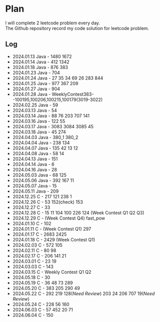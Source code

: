 # Plan
I will complete 2 leetcode problem every day.  
The Github repository record my code solution for leetcode problem.

## Log
- 2024.01.13 Java - 1480 1672
- 2024.01.14 Java - 412 1342
- 2024.01.18 Java - 876 383
- 2024.01.23 Java - 704
- 2024.01.24 Java - 27 35 34 69 26 283 844
- 2024.01.25 Java - 977 367 209                     
- 2024.01.27 Java - 904
- 2024.01.28 Java - WeeklyContest383--100195,100206,100215,100179(3019-3022)
- 2024.02.25 Java - 59
- 2024.03.13 Java - 54 
- 2024.03.14 Java - 88 76 203 707 141 
- 2024.03.16 Java - 122 55
- 2024.03.17 Java - 3083 3084 3085 45
- 2024.03.18 Java - 45 274
- 2024.04.03 Java - 380_1 380_2
- 2024.04.04 Java - 238 134
- 2024.04.07 Java - 135 42 13 12
- 2024.04.08 Java - 58 14 
- 2024.04.13 Java - 151
- 2024.04.14 Java - 6
- 2024.04.16 Java - 28
- 2024.05.03 Java - 68 125
- 2024.05.06 Java - 392 167 11
- 2024.05.07 Java - 15
- 2024.05.11 Java - 209
- 2024.12.25 C - 217 121 238 1
- 2024.12.26 C - 53 152(check) 153
- 2024.12.27 C - 33
- 2024.12.28 C - 15 11 104 100 226 124 (Week Contest Q1 Q2 Q3)
- 2024.12.29 C - (Week Contest Q4) fast_pow
- 2024.01.10 C - 102 
- 2024.01.11 C - (Week Contest Q1) 297
- 2024.01.17 C - 2683 2425
- 2024.01.18 C - 2429 (Week Contest Q1)
- 2024.02.03 C - 572 105
- 2024.02.11 C - 80 98
- 2024.02.17 C - 206 141 21
- 2024.03.01 C - 23 19
- 2024.03.03 C - 143
- 2024.03.15 C - Weekly Contest Q1 Q2
- 2024.05.18 C - 30
- 2024.05.19 C - 36 48 73 289
- 2024.05.20 C - 383 205 290 49
- 2024.05.22 C - 292 219 128(*Need Review*) 203 24 206 707 19(*Need Review*)
- 2024.05.24 C - 228 56 160
- 2024.06.03 C - 57 452 20 71
- 2024.06.04 C - 150